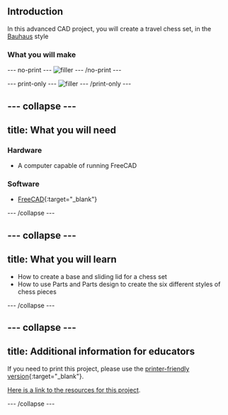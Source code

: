 ## Introduction

In this advanced CAD project, you will create a travel chess set, in the [Bauhaus](https://en.wikipedia.org/wiki/Bauhaus) style

### What you will make

--- no-print ---
![filler](https://cdn.thingiverse.com/renders/e9/dc/e5/d4/37/PIECES_preview_featured.jpg)
--- /no-print ---

--- print-only ---
![filler](https://cdn.thingiverse.com/renders/e9/dc/e5/d4/37/PIECES_preview_featured.jpg)
--- /print-only ---

--- collapse ---
---
title: What you will need
---
### Hardware

+ A computer capable of running FreeCAD

### Software

+ [FreeCAD](https://www.freecadweb.org/){:target="_blank"}

--- /collapse ---

--- collapse ---
---
title: What you will learn
---

+ How to create a base and sliding lid for a chess set
+ How to use Parts and Parts design to create the six different styles of chess pieces

--- /collapse ---

--- collapse ---
---
title: Additional information for educators
---

If you need to print this project, please use the [printer-friendly version](https://projects.raspberrypi.org/en/projects/project-name/print){:target="_blank"}.

[Here is a link to the resources for this project](http://rpf.io/project-name-go).

--- /collapse ---
